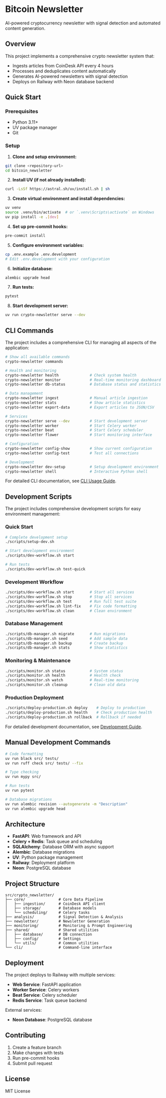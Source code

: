 # Bitcoin Newsletter

AI-powered cryptocurrency newsletter with signal detection and automated content generation.

## Overview

This project implements a comprehensive crypto newsletter system that:
- Ingests articles from CoinDesk API every 4 hours
- Processes and deduplicates content automatically
- Generates AI-powered newsletters with signal detection
- Deploys on Railway with Neon database backend

## Quick Start

### Prerequisites

- Python 3.11+
- UV package manager
- Git

### Setup

1. **Clone and setup environment:**
```bash
git clone <repository-url>
cd bitcoin_newsletter
```

2. **Install UV (if not already installed):**
```bash
curl -LsSf https://astral.sh/uv/install.sh | sh
```

3. **Create virtual environment and install dependencies:**
```bash
uv venv
source .venv/bin/activate  # or `.venv\Scripts\activate` on Windows
uv pip install -e .[dev]
```

4. **Set up pre-commit hooks:**
```bash
pre-commit install
```

5. **Configure environment variables:**
```bash
cp .env.example .env.development
# Edit .env.development with your configuration
```

6. **Initialize database:**
```bash
alembic upgrade head
```

7. **Run tests:**
```bash
pytest
```

8. **Start development server:**
```bash
uv run crypto-newsletter serve --dev
```

## CLI Commands

The project includes a comprehensive CLI for managing all aspects of the application:

```bash
# Show all available commands
crypto-newsletter commands

# Health and monitoring
crypto-newsletter health              # Check system health
crypto-newsletter monitor             # Real-time monitoring dashboard
crypto-newsletter db-status           # Database status and statistics

# Data management
crypto-newsletter ingest              # Manual article ingestion
crypto-newsletter stats               # Show article statistics
crypto-newsletter export-data         # Export articles to JSON/CSV

# Services
crypto-newsletter serve --dev         # Start development server
crypto-newsletter worker              # Start Celery worker
crypto-newsletter beat                # Start Celery scheduler
crypto-newsletter flower              # Start monitoring interface

# Configuration
crypto-newsletter config-show         # Show current configuration
crypto-newsletter config-test         # Test all connections

# Development
crypto-newsletter dev-setup           # Setup development environment
crypto-newsletter shell               # Interactive Python shell
```

For detailed CLI documentation, see [CLI Usage Guide](docs/CLI_USAGE.md).

## Development Scripts

The project includes comprehensive development scripts for easy environment management:

### Quick Start
```bash
# Complete development setup
./scripts/setup-dev.sh

# Start development environment
./scripts/dev-workflow.sh start

# Run tests
./scripts/dev-workflow.sh test-quick
```

### Development Workflow
```bash
./scripts/dev-workflow.sh start       # Start all services
./scripts/dev-workflow.sh stop        # Stop all services
./scripts/dev-workflow.sh test        # Run full test suite
./scripts/dev-workflow.sh lint-fix    # Fix code formatting
./scripts/dev-workflow.sh clean       # Clean environment
```

### Database Management
```bash
./scripts/db-manager.sh migrate       # Run migrations
./scripts/db-manager.sh seed          # Add sample data
./scripts/db-manager.sh backup        # Create backup
./scripts/db-manager.sh stats         # Show statistics
```

### Monitoring & Maintenance
```bash
./scripts/monitor.sh status           # System status
./scripts/monitor.sh health           # Health check
./scripts/monitor.sh watch            # Real-time monitoring
./scripts/monitor.sh cleanup          # Clean old data
```

### Production Deployment
```bash
./scripts/deploy-production.sh deploy    # Deploy to production
./scripts/deploy-production.sh health    # Check production health
./scripts/deploy-production.sh rollback  # Rollback if needed
```

For detailed development documentation, see [Development Guide](docs/DEVELOPMENT.md).

## Manual Development Commands

```bash
# Code formatting
uv run black src/ tests/
uv run ruff check src/ tests/ --fix

# Type checking
uv run mypy src/

# Run tests
uv run pytest

# Database migrations
uv run alembic revision --autogenerate -m "Description"
uv run alembic upgrade head
```

## Architecture

- **FastAPI**: Web framework and API
- **Celery + Redis**: Task queue and scheduling
- **SQLAlchemy**: Database ORM with async support
- **Alembic**: Database migrations
- **UV**: Python package management
- **Railway**: Deployment platform
- **Neon**: PostgreSQL database

## Project Structure

```
src/crypto_newsletter/
├── core/               # Core Data Pipeline
│   ├── ingestion/      # CoinDesk API client
│   ├── storage/        # Database models
│   └── scheduling/     # Celery tasks
├── analysis/           # Signal Detection & Analysis
├── newsletter/         # Newsletter Generation
├── monitoring/         # Monitoring & Prompt Engineering
├── shared/             # Shared utilities
│   ├── database/       # DB connection
│   ├── config/         # Settings
│   └── utils/          # Common utilities
└── cli/                # Command-line interface
```

## Deployment

The project deploys to Railway with multiple services:
- **Web Service**: FastAPI application
- **Worker Service**: Celery workers
- **Beat Service**: Celery scheduler
- **Redis Service**: Task queue backend

External services:
- **Neon Database**: PostgreSQL database

## Contributing

1. Create a feature branch
2. Make changes with tests
3. Run pre-commit hooks
4. Submit pull request

## License

MIT License

